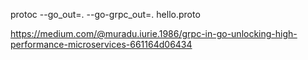 protoc --go_out=. --go-grpc_out=. hello.proto

https://medium.com/@muradu.iurie.1986/grpc-in-go-unlocking-high-performance-microservices-661164d06434

